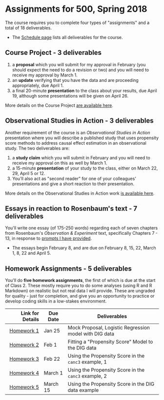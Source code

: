 # Assignments for 500, Spring 2018

The course requires you to complete four types of "assignments" and a total of 18 deliverables. 

- The [Schedule page](https://github.com/THOMASELOVE/500-2018/blob/master/SCHEDULE.md) lists all deliverables for the course.

## Course Project - 3 deliverables

1. a **proposal** which you will submit for my approval in February (you should expect the need to do a revision or two) and you will need to receive my approval by March 1.
2. an **update** verifying that you have the data and are proceeding appropriately, due April 1.
3. a final 20-minute **presentation** to the class about your results, due April 19, although some presentations will be given on April 26.

More details on the Course Project [are available here](https://github.com/THOMASELOVE/500-2018/tree/master/projects).

## Observational Studies in Action - 3 deliverables

Another requirement of the course is an *Observational Studies in Action* presentation where you will describe a published study that uses propensity score methods to address causal effect estimation in an observational study. The two deliverables are:

1. a **study claim** which you will submit in February and you will need to receive my approval on this as well by March 1.
2. a 15-minute **presentation** of your study to the class, either on March 22, 29, April 5 or 12.
3. You'll also act as "second reader" for one of your colleagues' presentations and give a short reaction to their presentation.

More details on the Observational Studies in Action work [is available here](https://github.com/THOMASELOVE/500-2018/tree/master/assignments/OSIA).

## Essays in reaction to Rosenbaum's text - 7 deliverables

You'll write one essay (of 175-250 words) regarding each of seven chapters from Rosenbaum's *Observation & Experiment* text, specifically Chapters 7 - 13, in response to [prompts I have provided](https://github.com/THOMASELOVE/500-2018/blob/master/assignments/essayprompts.md). 

- The essays begin February 8, and are due on February 8, 15, 22, March 1, 8, 22 and April 5. 

## Homework Assignments - 5 deliverables

You'll do **five homework assignments**, the first of which is due at the start of Class 2. These mostly require you to do some analyses (using R and R Markdown) on realistic but not real data I will provide. These are ungraded for quality - just for completion, and give you an opportunity to practice or develop coding skills in a low-stakes environment. 

Link for Details   | Due Date | Deliverables
-----------: | -------- | --------------------------------------------------------------------------
[Homework 1](https://github.com/THOMASELOVE/500-2018/tree/master/assignments/homework1) | Jan 25 | Mock Proposal, Logistic Regression model with DIG data
[Homework 2](https://github.com/THOMASELOVE/500-2018/tree/master/assignments/homework2) | Feb 1 | Fitting a "Propensity Score" Model to the DIG data
[Homework 3](https://github.com/THOMASELOVE/500-2018/tree/master/assignments/homework3) | Feb 22 | Using the Propensity Score in the `canc3` example, 1
[Homework 4](https://github.com/THOMASELOVE/500-2018/tree/master/assignments/homework4) | March 1 | Using the Propensity Score in the `canc3` example, 2
[Homework 5](https://github.com/THOMASELOVE/500-2018/tree/master/assignments/homework5) | March 15 | Using the Propensity Score in the DIG data example
